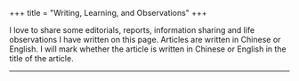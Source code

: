 +++
title = "Writing, Learning, and Observations"
+++


I love to share some editorials, reports, information sharing and life observations I have written on this page. 
Articles are written in Chinese or English. 
I will mark whether the article is written in Chinese or English in the title of the article.

---
